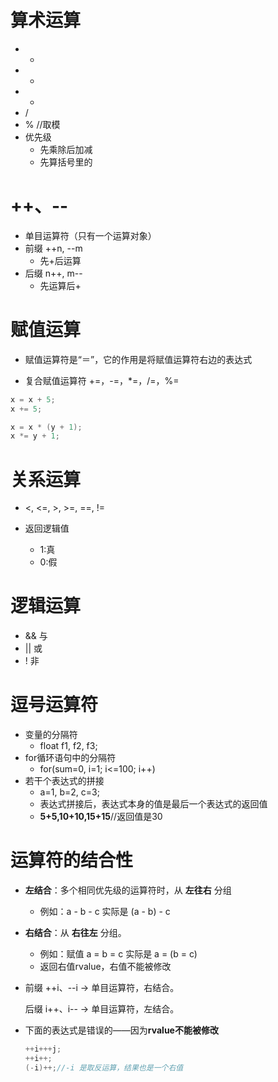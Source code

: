 # 算术运算

- +
- -
- *
- /
- % //取模
- 优先级
  - 先乘除后加减
  - 先算括号里的

# ++、--

- 单目运算符（只有一个运算对象）
- 前缀 ++n, --m
  - 先+后运算
- 后缀 n++, m--
  - 先运算后+

# 赋值运算

- 赋值运算符是“＝”，它的作用是将赋值运算符右边的表达式

- 复合赋值运算符 +=，-=，*=，/=，%=

```C
x = x + 5;
x += 5;

x = x * (y + 1);
x *= y + 1;
```

# 关系运算

- <, <=, >, >=, ==, !=

- 返回逻辑值
  - 1:真
  - 0:假

# 逻辑运算

- && 与
- || 或
- ! 非

# 逗号运算符

- 变量的分隔符
  - float f1, f2, f3;
- for循环语句中的分隔符
  - for(sum=0, i=1; i<=100; i++)
- 若干个表达式的拼接
  - a=1, b=2, c=3;
  - 表达式拼接后，表达式本身的值是最后一个表达式的返回值
  - **5+5,10+10,15+15**//返回值是30

# 运算符的结合性

- **左结合**：多个相同优先级的运算符时，从 **左往右** 分组

  - 例如：a - b - c
    实际是 (a - b) - c

- **右结合**：从 **右往左** 分组。

  - 例如：赋值 a = b = c
    实际是 a = (b = c)
  - 返回右值rvalue，右值不能被修改

- 前缀 ++i、--i → 单目运算符，右结合。

  后缀 i++、i-- → 单目运算符，左结合。

- 下面的表达式是错误的——因为**rvalue不能被修改**

  ```C
  ++i+++j;
  ++i++;
  (-i)++;//-i 是取反运算，结果也是一个右值
  ```

  
